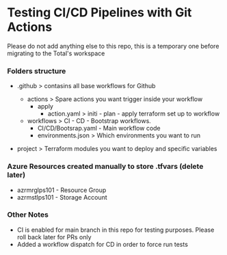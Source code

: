 # Testing CI/CD Pipelines with Git Actions

Please do not add anything else to this repo, this is a temporary one before migrating to the Total's workspace

### Folders structure

- .github > contasins all base workflows for Github
  - actions > Spare actions you want trigger inside your workflow
    - apply
       - action.yaml > initi - plan - apply terraform set up to workflow
  - workflows > CI - CD - Bootstrap workflows. 
    - CI/CD/Bootsrap.yaml - Main workflow code
    - environments.json > Which environments you want to run

 - project > Terraform modules you want to deploy and specific variables
 
### Azure Resources created manually to store .tfvars (delete later)
 - azrmrglps101 - Resource Group
 - azrmstlps101 - Storage Account
 
### Other Notes

* CI is enabled for main branch in this repo for testing purposes. Please roll back later for PRs only
* Added a workflow dispatch for CD in order to force run tests
 
